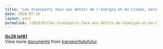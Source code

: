 ```yaml
---
title: "Les transports face aux défits de l'énergie et du climat, Vers la sortie de route ?"
date: 2010-07-16
layout: post
permalink: /2010/07/les-transports-face-aux-defits-de-lenergie-et-du-climat-vers-la-sortie-de-route.html
---
```


<div id="__ss_4771381"><strong><a href="http://www.slideshare.net/transportsdufutur/gc26-lef81" title="Gc26 lef81">Gc26 lef81</a></strong>   <div>View more <a href="http://www.slideshare.net/">documents</a> from <a href="http://www.slideshare.net/transportsdufutur">transportsdufutur</a>.</div></div>
